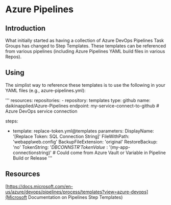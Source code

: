 # Azure Pipelines
## Introduction
What initially started as having a collection of Azure DevOps Pipelines Task Groups has changed to Step Templates.  These templates can be referenced from various pipelines (including Azure Pipelines YAML build files in various Repos).

## Using
The simplist way to reference these templates is to use the following in your YAML files (e.g., azure-pipelines.yml):

'''
resources:
  repositories:
    - repository: templates
      type: github
      name: daikinapplied/Azure-Pipelines
      endpoint: my-service-connect-to-github # Azure DevOps service connection

steps:
- template: replace-token.yml@templates
  parameters:
    DisplayName: '[Replace Token: SQL Connection String]'
    FileWithPath: 'webapp\web.config'
    BackupFileExtension: 'original'
    RestoreBackup: 'no'
    TokenString: '$DBCONNSTR'
    TokenValue: '$(my-app-connectionstring)' # Could come from Azure Vault or Variable in Pipeline Build or Release
'''

## Resources
[https://docs.microsoft.com/en-us/azure/devops/pipelines/process/templates?view=azure-devops](Microsoft Documentation on Pipelines Step Templates)
